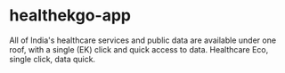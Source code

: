 # healthekgo-app
All of India's healthcare services and public data are available under one roof, with a single (EK) click and quick access to data. Healthcare Eco, single click, data quick.
